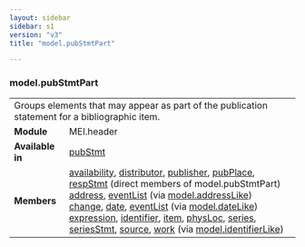 ```yaml
---
layout: sidebar
sidebar: s1
version: "v3"
title: "model.pubStmtPart"

---
```


<div class="classSpec model">
   <h3 id="model.pubStmtPart">model.pubStmtPart</h3>
   <table class="wovenodd">
      <tr>
         <td colspan="2" class="wovenodd-col2">Groups elements that may appear as part of the publication statement for a bibliographic
            item.
         </td>
      </tr>
      <tr>
         <td class="wovenodd-col1">
            <strong>Module</strong>
         </td>
         <td class="wovenodd-col2">MEI.header</td>
      </tr>
      <tr>
         <td class="wovenodd-col1">
            <strong>Available in</strong>
         </td>
         <td class="wovenodd-col2">
            <div class="parent">
               <div>
                  <a class="link_odd_elementSpec" href="/{{ page.version }}/elements/pubStmt.html">pubStmt</a>
               </div>
            </div>
         </td>
      </tr>
      <tr>
         <td class="wovenodd-col1">
            <strong>Members</strong>
         </td>
         <td class="wovenodd-col2">
            <div class="parent">
               <div>
                  <a class="link_odd_elementSpec" href="/{{ page.version }}/elements/availability.html">availability</a>, 
                  <a class="link_odd_elementSpec" href="/{{ page.version }}/elements/distributor.html">distributor</a>, 
                  <a class="link_odd_elementSpec" href="/{{ page.version }}/elements/publisher.html">publisher</a>, 
                  <a class="link_odd_elementSpec" href="/{{ page.version }}/elements/pubPlace.html">pubPlace</a>, 
                  <a class="link_odd_elementSpec" href="/{{ page.version }}/elements/respStmt.html">respStmt</a> (direct members of model.pubStmtPart)
               </div>
               <div>
                  <a class="link_odd_elementSpec" href="/{{ page.version }}/model-classes/address.html">address</a>, 
                  <a class="link_odd_elementSpec" href="/{{ page.version }}/model-classes/eventList.html">eventList</a>
                  <span> (via 
                     <a class="link_odd_classSpec" href="/{{ page.version }}/model-classes/model.addressLike.html">model.addressLike</a>)
                  </span>
               </div>
               <div>
                  <a class="link_odd_elementSpec" href="/{{ page.version }}/model-classes/change.html">change</a>, 
                  <a class="link_odd_elementSpec" href="/{{ page.version }}/model-classes/date.html">date</a>, 
                  <a class="link_odd_elementSpec" href="/{{ page.version }}/model-classes/eventList.html">eventList</a>
                  <span> (via 
                     <a class="link_odd_classSpec" href="/{{ page.version }}/model-classes/model.dateLike.html">model.dateLike</a>)
                  </span>
               </div>
               <div>
                  <a class="link_odd_elementSpec" href="/{{ page.version }}/model-classes/expression.html">expression</a>, 
                  <a class="link_odd_elementSpec" href="/{{ page.version }}/model-classes/identifier.html">identifier</a>, 
                  <a class="link_odd_elementSpec" href="/{{ page.version }}/model-classes/item.html">item</a>, 
                  <a class="link_odd_elementSpec" href="/{{ page.version }}/model-classes/physLoc.html">physLoc</a>, 
                  <a class="link_odd_elementSpec" href="/{{ page.version }}/model-classes/series.html">series</a>, 
                  <a class="link_odd_elementSpec" href="/{{ page.version }}/model-classes/seriesStmt.html">seriesStmt</a>, 
                  <a class="link_odd_elementSpec" href="/{{ page.version }}/model-classes/source.html">source</a>, 
                  <a class="link_odd_elementSpec" href="/{{ page.version }}/model-classes/work.html">work</a>
                  <span> (via 
                     <a class="link_odd_classSpec" href="/{{ page.version }}/model-classes/model.identifierLike.html">model.identifierLike</a>)
                  </span>
               </div>
            </div>
         </td>
      </tr>
   </table>
</div>